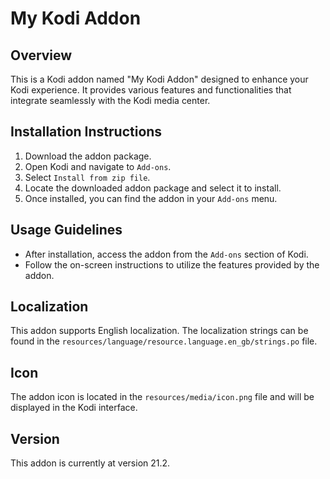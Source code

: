 # My Kodi Addon

## Overview
This is a Kodi addon named "My Kodi Addon" designed to enhance your Kodi experience. It provides various features and functionalities that integrate seamlessly with the Kodi media center.

## Installation Instructions
1. Download the addon package.
2. Open Kodi and navigate to `Add-ons`.
3. Select `Install from zip file`.
4. Locate the downloaded addon package and select it to install.
5. Once installed, you can find the addon in your `Add-ons` menu.

## Usage Guidelines
- After installation, access the addon from the `Add-ons` section of Kodi.
- Follow the on-screen instructions to utilize the features provided by the addon.

## Localization
This addon supports English localization. The localization strings can be found in the `resources/language/resource.language.en_gb/strings.po` file.

## Icon
The addon icon is located in the `resources/media/icon.png` file and will be displayed in the Kodi interface.

## Version
This addon is currently at version 21.2.